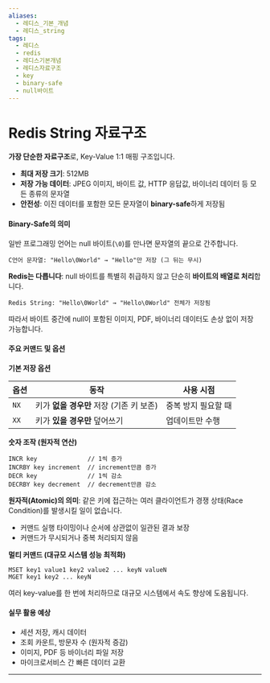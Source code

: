 ```yaml
---
aliases:
  - 레디스_기본_개념
  - 레디스_string
tags:
  - 레디스
  - redis
  - 레디스기본개념
  - 레디스자료구조
  - key
  - binary-safe
  - null바이트
---
```

# Redis String 자료구조

 **가장 단순한 자료구조**로, Key-Value 1:1 매핑 구조입니다.
- **최대 저장 크기**: 512MB
- **저장 가능 데이터**: JPEG 이미지, 바이트 값, HTTP 응답값, 바이너리 데이터 등 모든 종류의 문자열
- **안전성**: 이진 데이터를 포함한 모든 문자열이 **binary-safe**하게 저장됨
#### Binary-Safe의 의미
일반 프로그래밍 언어는 null 바이트(`\0`)를 만나면 문자열의 끝으로 간주합니다.
```
C언어 문자열: "Hello\0World" → "Hello"만 저장 (그 뒤는 무시)
```

**Redis는 다릅니다**: null 바이트를 특별히 취급하지 않고 단순히 **바이트의 배열로 처리**합니다.
```
Redis String: "Hello\0World" → "Hello\0World" 전체가 저장됨
```
따라서 바이트 중간에 null이 포함된 이미지, PDF, 바이너리 데이터도 손상 없이 저장 가능합니다.
#### 주요 커맨드 및 옵션
**기본 저장 옵션**

| 옵션   | 동작                         | 사용 시점       |
| ---- | -------------------------- | ----------- |
| `NX` | 키가 **없을 경우만** 저장 (기존 키 보존) | 중복 방지 필요할 때 |
| `XX` | 키가 **있을 경우만** 덮어쓰기         | 업데이트만 수행    |

**숫자 조작 (원자적 연산)**
```
INCR key              // 1씩 증가
INCRBY key increment  // increment만큼 증가
DECR key              // 1씩 감소
DECRBY key decrement  // decrement만큼 감소
```

**원자적(Atomic)의 의미**: 같은 키에 접근하는 여러 클라이언트가 경쟁 상태(Race Condition)를 발생시킬 일이 없습니다.

- 커맨드 실행 타이밍이나 순서에 상관없이 일관된 결과 보장
- 커맨드가 무시되거나 중복 처리되지 않음

**멀티 커맨드 (대규모 시스템 성능 최적화)**
```
MSET key1 value1 key2 value2 ... keyN valueN
MGET key1 key2 ... keyN
```
여러 key-value를 한 번에 처리하므로 대규모 시스템에서 속도 향상에 도움됩니다.
#### 실무 활용 예상
- 세션 저장, 캐시 데이터
- 조회 카운트, 방문자 수 (원자적 증감)
- 이미지, PDF 등 바이너리 파일 저장
- 마이크로서비스 간 빠른 데이터 교환

---